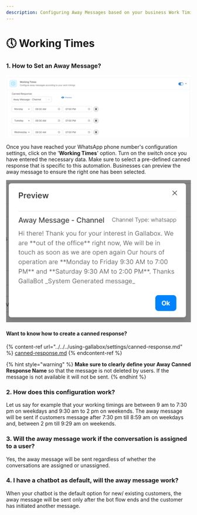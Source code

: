 ```yaml
---
description: Configuring Away Messages based on your business Work Timings
---
```


# 🕔 Working Times

### 1. How to Set an Away Message?&#x20;

![](<../../../.gitbook/assets/image (1).png>)

Once you have reached your WhatsApp phone number's configuration settings, click on the '**Working Times**' option. Turn on the switch once you have entered the necessary data. Make sure to select a pre-defined canned response that is specific to this automation.  Businesses can preview the away message to ensure the right one has been selected.&#x20;

![](<../../../.gitbook/assets/image (19).png>)

#### Want to know how to create a canned response?&#x20;

{% content-ref url="../../../using-gallabox/settings/canned-response.md" %}
[canned-response.md](../../../using-gallabox/settings/canned-response.md)
{% endcontent-ref %}

{% hint style="warning" %}
**Make sure to clearly define your Away Canned Response Name** so that the message is not deleted by users. If the message is not available it will not be sent.&#x20;
{% endhint %}

### 2. How does this configuration work?

Let us say for example that your working timings are between 9 am to 7:30 pm on weekdays and 9:30 am to 2 pm on weekends. The away message will be sent if customers message after 7:30 pm till 8:59 am on weekdays and, between 2 pm till 9:29 am on weekends.&#x20;

### 3. Will the away message work if the conversation is assigned to a user?

Yes, the away message will be sent regardless of whether the conversations are assigned or unassigned.&#x20;

### 4. I have a chatbot as default, will the away message work?&#x20;

When your chatbot is the default option for new/ existing customers, the away message will be sent only after the bot flow ends and the customer has initiated another message.&#x20;
